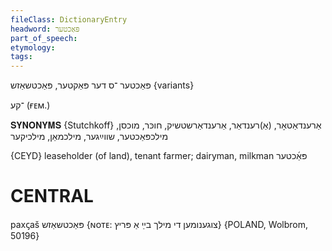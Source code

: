 ```yaml
---
fileClass: DictionaryEntry
headword: פּאַכטער
part_of_speech: 
etymology: 
tags: 
---
```

פּאַכטער
־ס
דער
פּאַקטער, פּאַכטשאַזש {variants}

־קע
(ғᴇᴍ.) 

𝐒𝐘𝐍𝐎𝐍𝐘𝐌𝐒 {Stutchkoff}
אַרענדאַטאָר, (אַ)רענדאַר, אַרענדאַרשטשיק, חוכּר, מוכסן, מילכפּאַכטער, שווײַגער, מילכמאַן, מילכיקער

{CEYD}
leaseholder (of land), tenant farmer; dairyman, milkman פּאַ֜כטער

CENTRAL
========

paxꞔaš פּאַכטשאַזש {ɴᴏᴛᴇ: צוגענומען די מילך בײַ אַ פּריץ} {POLAND, Wolbrom, 50196}
